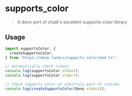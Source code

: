 # supports_color

> A deno port of chalk's excellent supports-color library

## Usage

```typescript
import supportsColor, {
  createSupportsColor,
} from "https://deno.land/x/supports_color/mod.ts";

// Automatically check stdout
console.log(supportsColor.stdout);
console.log(supportsColor.stderr);

// Check supports color at arbitrary part of runtime
console.log(createSupportsColor(Deno.stdout));
```

